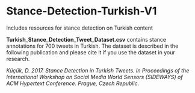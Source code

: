 # Stance-Detection-Turkish-V1
Includes resources for stance detection on Turkish content

<b>Turkish_Stance_Detection_Tweet_Dataset.csv</b> contains stance annotations for 700 tweets in Turkish. The dataset is described in the following publication and please cite it if you use the dataset in your research.

<i>Küçük, D. 2017. Stance Detection in Turkish Tweets. In Proceedings of the International Workshop on Social Media World Sensors (SIDEWAYS) of ACM Hypertext Conference. Prague, Czech Republic.</i>
